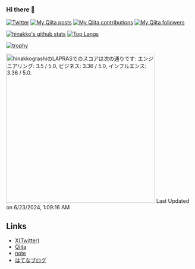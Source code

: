 ### Hi there 👋

[![Twitter](https://img.shields.io/twitter/follow/the_hinakkograshi?style=social)](https://twitter.com/the_hinakkograshi "Twitter")
[![My Qiita posts](https://qiita-badge.apiapi.app/s/hinakko/posts.svg)](http://qiita.com/hinakko "My Qiita posts")
[![My Qiita contributions](https://qiita-badge.apiapi.app/s/hinakko/contributions.svg)](http://qiita.com/hinakko "My Qiita contributions")
[![My Qiita followers](https://qiita-badge.apiapi.app/s/hinakko/followers.svg)](http://qiita.com/hinakko "My Qiita followers")

[![hinakko's github stats](https://github-readme-stats.vercel.app/api?username=hinakkograshi&show_icons=true)](https://github.com/hinakkograshi "hinakko's github stats")
[![Top Langs](https://github-readme-stats.vercel.app/api/top-langs/?username=hinakkograshi)](https://github.com/hinakkograshi "Top Langs")

[![trophy](https://github-profile-trophy.vercel.app/?username=hinakkograshi)](https://github.com/hinakkograshi "trophy")

<!--START_SECTION:lapras-card-->
<p ><a href="https://lapras.com/public/hinakkograshi" target="_blank" rel="noopener noreferrer"><img alt="hinakkograshiのLAPRASでのスコアは次の通りです: エンジニアリング: 3.5 / 5.0, ビジネス: 3.36 / 5.0, インフルエンス: 3.36 / 5.0." src="https://lapras-card-generator.vercel.app/api/svg?e=3.5&b=3.36&i=3.36&b1=%23020E27&b2=%230E5593&i1=%23030E21&i2=%231688BF&l=ja" width="400" ></a>  
Last Updated on 6/23/2024, 1:09:16 AM</p>
<!--END_SECTION:lapras-card-->

## Links
- [X(Twitter)](https://twitter.com/hinakkograshi)  
- [Qiita](https://qiita.com/hinakko)  
- [note](https://note.com/hinakkograshi)
- [はてなブログ](https://hinakkograshi.hatenablog.com/)  

<!--
**hinakkograshi/hinakkograshi** is a ✨ _special_ ✨ repository because its `README.md` (this file) appears on your GitHub profile.

Here are some ideas to get you started:

- 🔭 I’m currently working on ...
- 🌱 I’m currently learning ...
- 👯 I’m looking to collaborate on ...
- 🤔 I’m looking for help with ...
- 💬 Ask me about ...
- 📫 How to reach me: ...
- 😄 Pronouns: ...
- ⚡ Fun fact: ...
-->
